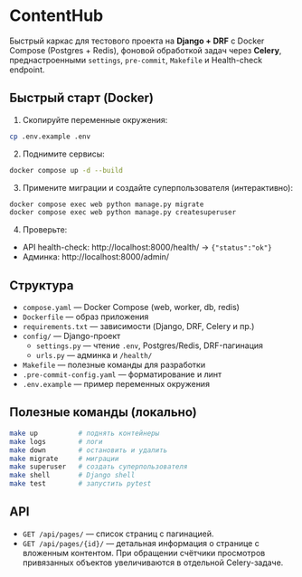 # ContentHub

Быстрый каркас для тестового проекта на **Django + DRF** с Docker Compose (Postgres + Redis),
фоновой обработкой задач через **Celery**, преднастроенными `settings`, `pre-commit`, `Makefile` и Health-check endpoint.

## Быстрый старт (Docker)

1) Скопируйте переменные окружения:
```bash
cp .env.example .env
```
2) Поднимите сервисы:
```bash
docker compose up -d --build
```
3) Примените миграции и создайте суперпользователя (интерактивно):
```bash
docker compose exec web python manage.py migrate
docker compose exec web python manage.py createsuperuser
```
4) Проверьте:
- API health-check: http://localhost:8000/health/  → `{"status":"ok"}`
- Админка: http://localhost:8000/admin/

## Структура
- `compose.yaml` — Docker Compose (web, worker, db, redis)
- `Dockerfile` — образ приложения
- `requirements.txt` — зависимости (Django, DRF, Celery и пр.)
- `config/` — Django-проект
  - `settings.py` — чтение `.env`, Postgres/Redis, DRF-пагинация
  - `urls.py` — админка и `/health/`
- `Makefile` — полезные команды для разработки
- `.pre-commit-config.yaml` — форматирование и линт
- `.env.example` — пример переменных окружения

## Полезные команды (локально)
```bash
make up          # поднять контейнеры
make logs        # логи
make down        # остановить и удалить
make migrate     # миграции
make superuser   # создать суперпользователя
make shell       # Django shell
make test        # запустить pytest
```

## API

- `GET /api/pages/` — список страниц с пагинацией.
- `GET /api/pages/{id}/` — детальная информация о странице с вложенным контентом. При обращении счётчики
  просмотров привязанных объектов увеличиваются в отдельной Celery-задаче.
